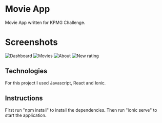 # Movie App

Movie App written for KPMG Challenge.


# Screenshots

![Dashboard](https://i.ibb.co/QrRgw5n/dashboard.png)
![Movies](https://i.ibb.co/TY1cZtH/movies.png)
![About](https://i.ibb.co/BNd9dLj/about.png)
![New rating](https://i.ibb.co/PtN7QRb/newrating.png)

## Technologies

For this project I used Javascript, React and Ionic.

## Instructions

First run "npm install" to install the dependencies. Then run "ionic serve" to start the application.